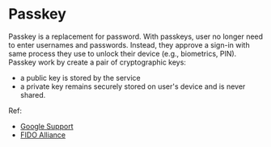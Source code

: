 # Passkey

Passkey is a replacement for password. With passkeys, user no longer need to enter usernames and passwords. Instead, they approve a sign-in with same process they use to unlock their device (e.g., biometrics, PIN).
Passkey work by create a pair of cryptographic keys:
- a public key is stored by the service
- a private key remains securely stored on user's device and is never shared.

Ref:
- [Google Support](https://blog.google/inside-google/googlers/ask-a-techspert/how-passkeys-work/)
- [FIDO Alliance](https://www.passkeycentral.org/introduction-to-passkeys/how-passkeys-work)
